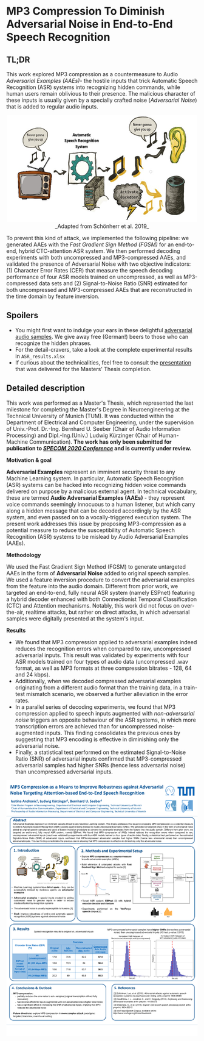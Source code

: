 
# MP3 Compression To Diminish Adversarial Noise in End-to-End Speech Recognition

## TL;DR
This work explored MP3 compression as a countermeasure to Audio _Adversarial Examples (AAEs)_- the hostile inputs that trick Automatic Speech Recognition (ASR) systems into recognizing hidden commands, while human users remain oblivious to their presence. The malicious character of these inputs is usually given by a specially crafted noise (_Adversarial Noise_) that is added to regular audio inputs.
<p align="center">
  <img src="/ASR_real-life_attack_with_TV.jpg" alt="ASR_attack" width="500px" height="280px"><br>
  _Adapted from Schönherr et al. 2019_
</p>

To prevent this kind of attack, we implemented the following pipeline: we generated AAEs with the _Fast Gradient Sign Method (FGSM)_ for an end-to-end, hybrid CTC-attention ASR system. We then performed decoding experiments with both uncompressed and MP3-compressed AAEs, and validated the presence of Adversarial Noise with two objective indicators: (1) Character Error Rates (CER) that measure the speech decoding performance of four ASR models trained on uncompressed, as well as MP3-compressed data sets and (2) Signal-to-Noise Ratio (SNR) estimated for both uncompressed and MP3-compressed AAEs that are reconstructed in the time domain by feature inversion. 

## Spoilers
* You might first want to indulge your ears in these delightful [adversarial audio samples](/audio_samples). We give away free (German!) beers to those who can recognize the hidden phrases. 
* For the detail-cravers, take a look at the complete experimental results in `ASR_results.xlsx`
* If curious about the technicalities, feel free to consult the [presentation](/FINAL_presentation_G-Drive_18.05.2020.pdf) that was delivered for the Masters' Thesis completion.


## Detailed description

This work was performed as a Master's Thesis, which represented the last milestone for completing the Master's Degree in Neuroengineering at the Technical University of Munich (TUM). It was conducted within the Department of Electrical and Computer Engineering, under the supervision of Univ.-Prof. Dr.-Ing. Bernhard U. Seeber (Chair of Audio Information Processing) and Dipl.-Ing.(Univ.) Ludwig Kürzinger (Chair of Human-Machine Communication). __The work has only been submitted for publication to [_SPECOM 2020 Conference_](http://www.specom.nw.ru/2020/) and is currently under review.__

**Motivation & goal**

**Adversarial Examples** represent an imminent security threat to any Machine Learning system. In particular, Automatic Speech
Recognition (ASR) systems can be hacked into recognizing hidden voice commands delivered on purpose by a malicious external agent. In technical vocabulary, these are termed **Audio Adversarial Examples (AAEs)** - they represent voice commands seemingly innocuous to a human listener, but which carry along a hidden message that can be decoded accordingly by the ASR system, and even passed on to a vocally-triggered execution system. The present work addresses this issue by proposing MP3-compression as a potential measure to reduce the susceptibility of Automatic Speech Recognition (ASR) systems to be mislead by Audio Adversarial Examples (AAEs).

**Methodology**

We used the Fast Gradient Sign Method (FGSM) to generate untargeted AAEs in the form of __Adversarial Noise__ added to original speech samples. We used a feature inversion procedure to convert the adversarial examples from the feature into the audio domain. Different from prior work, we targeted an end-to-end, fully neural ASR system (namely ESPnet) featuring a hybrid decoder enhanced with both Connectionist Temporal Classification (CTC) and Attention mechanisms. Notably, this work did not focus on over-the-air, realtime attacks, but rather on direct attacks, in which adversarial samples were digitally
presented at the system's input.

**Results**

* We found that MP3 compression applied to adversarial examples indeed reduces the recognition errors when compared to raw, uncompressed adversarial inputs. This result was validated by experiments with four ASR models trained on four types of audio data (uncompressed .wav format, as well as MP3 formats at three compression bitrates - 128, 64 and 24 kbps). 
* Additionally, when we decoded compressed adversarial examples originating from a different audio format than the training data, in a train-test mismatch scenario, we observed a further alleviation in the error rates. 
* In a parallel series of decoding experiments, we found that MP3 compression applied to speech inputs augmented with *non-adversarial noise* triggers an opposite behaviour of the ASR systems, in which more transcription errors are achieved than for uncompressed noise-augmented inputs. This finding consolidates the previous ones by suggesting that MP3 encoding is effective in diminishing only the adversarial noise. 
* Finally, a statistical test performed on the estimated Signal-to-Noise Ratio (SNR) of adversarial inputs confirmed that MP3-compressed adversarial samples had higher SNRs (hence less adversarial noise) than uncompressed adversarial inputs.


![Poster](/Poster_FINAL_18.05.2020.png)


